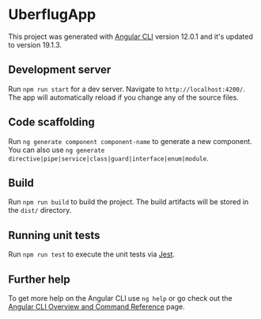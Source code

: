 # UberflugApp

This project was generated with [Angular CLI](https://github.com/angular/angular-cli) version 12.0.1 and it's updated to version 19.1.3.

## Development server

Run `npm run start` for a dev server. Navigate to `http://localhost:4200/`. The app will automatically reload if you change any of the source files.

## Code scaffolding

Run `ng generate component component-name` to generate a new component. You can also use `ng generate directive|pipe|service|class|guard|interface|enum|module`.

## Build

Run `npm run build` to build the project. The build artifacts will be stored in the `dist/` directory.

## Running unit tests

Run `npm run test` to execute the unit tests via [Jest](https://github.com/jestjs/jest).

## Further help

To get more help on the Angular CLI use `ng help` or go check out the [Angular CLI Overview and Command Reference](https://angular.io/cli) page.
